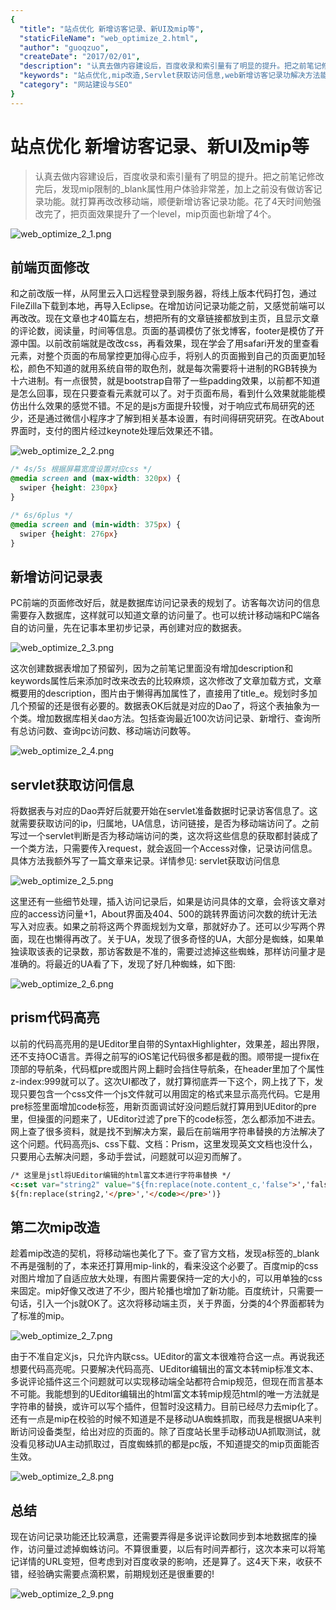 ```yaml
---
{
  "title": "站点优化 新增访客记录、新UI及mip等",
  "staticFileName": "web_optimize_2.html",
  "author": "guoqzuo",
  "createDate": "2017/02/01",
  "description": "认真去做内容建设后，百度收录和索引量有了明显的提升。把之前笔记修改完后，发现mip限制的_blank属性用户体验非常差，加上之前没有做访客记录功能。就打算再改改移动端，顺便新增访客记录功能。花了4天时间勉强改完了，把页面效果提升了一个level，mip页面也新增了4个。",
  "keywords": "站点优化,mip改造,Servlet获取访问信息,web新增访客记录功解决方法能,prism代码高亮使用,UEditor过滤code便签的解决方法",
  "category": "网站建设与SEO"
}
---
```


# 站点优化 新增访客记录、新UI及mip等

> 认真去做内容建设后，百度收录和索引量有了明显的提升。把之前笔记修改完后，发现mip限制的_blank属性用户体验非常差，加上之前没有做访客记录功能。就打算再改改移动端，顺便新增访客记录功能。花了4天时间勉强改完了，把页面效果提升了一个level，mip页面也新增了4个。

![web_optimize_2_1.png](../../../images/blog/web/web_optimize_2_1.png)

## 前端页面修改
和之前改版一样，从阿里云入口远程登录到服务器，将线上版本代码打包，通过FileZilla下载到本地，再导入Eclipse。在增加访问记录功能之前，又感觉前端可以再改改。现在文章也才40篇左右，想把所有的文章链接都放到主页，且显示文章的评论数，阅读量，时间等信息。页面的基调模仿了张戈博客，footer是模仿了开源中国。以前改前端就是改改css，再看效果，现在学会了用safari开发的里查看元素，对整个页面的布局掌控更加得心应手，将别人的页面搬到自己的页面更加轻松，颜色不知道的就用系统自带的取色剂，就是每次需要将十进制的RGB转换为十六进制。有一点很赞，就是bootstrap自带了一些padding效果，以前都不知道是怎么回事，现在只要查看元素就可以了。对于页面布局，看到什么效果就能能模仿出什么效果的感觉不错。不足的是js方面提升较慢，对于响应式布局研究的还少，还是通过微信小程序才了解到相关基本设置，有时间得研究研究。在改About界面时，支付的图片经过keynote处理后效果还不错。

![web_optimize_2_2.png](../../../images/blog/web/web_optimize_2_2.png)

```css
/* 4s/5s 根据屏幕宽度设置对应css */
@media screen and (max-width: 320px) { 
  swiper {height: 230px}
} 

/* 6s/6plus */
@media screen and (min-width: 375px) { 
  swiper {height: 276px}
}
```

## 新增访问记录表
PC前端的页面修改好后，就是数据库访问记录表的规划了。访客每次访问的信息需要存入数据库，这样就可以知道文章的访问量了。也可以统计移动端和PC端各自的访问量，先在记事本里初步记录，再创建对应的数据表。

![web_optimize_2_3.png](../../../images/blog/web/web_optimize_2_3.png)

这次创建数据表增加了预留列，因为之前笔记里面没有增加description和keywords属性后来添加时改来改去的比较麻烦，这次修改了文章加载方式，文章概要用的description，图片由于懒得再加属性了，直接用了title_e。规划时多加几个预留的还是很有必要的。数据表OK后就是对应的Dao了，将这个表抽象为一个类。增加数据库相关dao方法。包括查询最近100次访问记录、新增行、查询所有总访问数、查询pc访问数、移动端访问数等。

![web_optimize_2_4.png](../../../images/blog/web/web_optimize_2_4.png)

## servlet获取访问信息
将数据表与对应的Dao弄好后就要开始在servlet准备数据时记录访客信息了。这就需要获取访问的ip，归属地，UA信息，访问链接，是否为移动端访问了。之前写过一个servlet判断是否为移动端访问的类，这次将这些信息的获取都封装成了一个类方法，只需要传入request，就会返回一个Access对像，记录访问信息。具体方法我额外写了一篇文章来记录。详情参见: servlet获取访问信息

![web_optimize_2_5.png](../../../images/blog/web/web_optimize_2_5.png)

这里还有一些细节处理，插入访问记录后，如果是访问具体的文章，会将该文章对应的access访问量+1，About界面及404、500的跳转界面访问次数的统计无法写入对应表。如果之前将这两个界面规划为文章，那就好办了。还可以少写两个界面，现在也懒得再改了。关于UA，发现了很多奇怪的UA，大部分是蜘蛛，如果单独读取该表的记录数，那访客数是不准的，需要过滤掉这些蜘蛛，那样访问量才是准确的。‍将最近的UA看了下，发现了好几种蜘蛛，如下图:

![web_optimize_2_6.png](../../../images/blog/web/web_optimize_2_6.png)

## prism代码高亮
以前的代码高亮用的是UEditor里自带的SyntaxHighlighter，效果差，超出界限，还不支持OC语言。弄得之前写的iOS笔记代码很多都是截的图。顺带提一提fix在顶部的导航条，代码框pre或图片网上翻时会挡住导航条，在header里加了个属性z-index:999就可以了。这次UI都改了，就打算彻底弄一下这个，网上找了下，发现只要包含一个css文件一个js文件就可以用固定的格式来显示高亮代码。它是用pre标签里面增加code标签，用新页面调试好没问题后就打算用到UEditor的pre里，但操蛋的问题来了，UEditor过滤了pre下的code标签，怎么都添加不进去。网上查了很多资料，就是找不到解决方案，最后在前端用字符串替换的方法解决了这个问题。代码高亮js、css下载、文档：Prism，这里发现英文文档也没什么，只要用心去解决问题，多动手尝试，问题就可以迎刃而解了。
```html
/* 这里是jstl将UEditor编辑的html富文本进行字符串替换 */
<c:set var="string2" value="${fn:replace(note.content_c,'false">','false"><code class="language-objectivec">')}" />
${fn:replace(string2,'</pre>','</code></pre>')}
```

## 第二次mip改造
趁着mip改造的契机，将移动端也美化了下。查了官方文档，发现a标签的_blank不再是强制的了，本来还打算用mip-link的，看来没这个必要了。百度mip的css对图片增加了自适应放大处理，有图片需要保持一定的大小的，可以用单独的css来固定。mip好像又改进了不少，图片轮播也增加了新功能。百度统计，只需要一句话，引入一个js就OK了。这次将移动端主页，关于界面，分类的4个界面都转为了标准的mip。

![web_optimize_2_7.png](../../../images/blog/web/web_optimize_2_7.png)

由于不准自定义js，只允许内联css。UEditor的富文本很难符合这一点。再说我还想要代码高亮呢。只要解决代码高亮、UEditor编辑出的富文本转mip标准文本、多说评论插件这三个问题就可以实现移动端全站都符合mip规范，但现在而言基本不可能。我能想到的UEditor编辑出的html富文本转mip规范html的唯一方法就是字符串的替换，或许可以写个插件，但暂时没这精力。目前已经尽力去mip化了。还有一点是mip在校验的时候不知道是不是移动UA蜘蛛抓取，而我是根据UA来判断访问设备类型，给出对应的页面的。除了百度站长里手动移动UA抓取测试，就没看见移动UA主动抓取过，百度蜘蛛抓的都是pc版，不知道提交的mip页面能否生效。

![web_optimize_2_8.png](../../../images/blog/web/web_optimize_2_8.png)

## 总结
现在访问记录功能还比较满意，还需要弄得是多说评论数同步到本地数据库的操作，访问量过滤掉蜘蛛访问。不算很重要，以后有时间弄都行，这次本来可以将笔记详情的URL变短，但考虑到对百度收录的影响，还是算了。这4天下来，收获不错，经验确实需要点滴积累，前期规划还是很重要的!

![web_optimize_2_9.png](../../../images/blog/web/web_optimize_2_9.png)